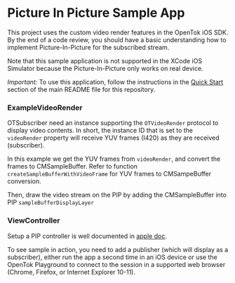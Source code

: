 Picture In Picture Sample App
==================================

This project uses the custom video render features in the OpenTok iOS SDK.
By the end of a code review, you should have a basic understanding how to implement
Picture-In-Picture for the subscribed stream.

Note that this sample application is not supported in the XCode iOS Simulator
because the Picture-In-Picture only works on real device.

*Important:* To use this application, follow the instructions in the
[Quick Start](../README.md#quick-start) section of the main README file
for this repository.


### ExampleVideoRender

OTSubscriber need an instance supporting the
`OTVideoRender` protocol to display video contents. In short, the instance
ID that is set to the `videoRender` property will receive YUV frames (I420) 
as they are received (subscriber).

In this example we get the YUV frames from `videoRender`,
and convert the frames to CMSampleBuffer.
Refer to function `createSampleBufferWithVideoFrame` for YUV frames to CMSampeBuffer conversion.

Then, draw the video stream on the PIP by adding the CMSampleBuffer into PIP 
`sampleBufferDisplayLayer`


### ViewController

Setup a PIP controller is well documented in [apple doc][1]. 

To see sample in action, you need to add a publisher (which will display as a subscriber), either run the app a second time in an iOS device or use the OpenTok Playground to connect to the session in a supported web browser (Chrome, Firefox, or Internet Explorer 10-11).


[1]: https://developer.apple.com/documentation/avkit/adopting-picture-in-picture-for-video-calls
